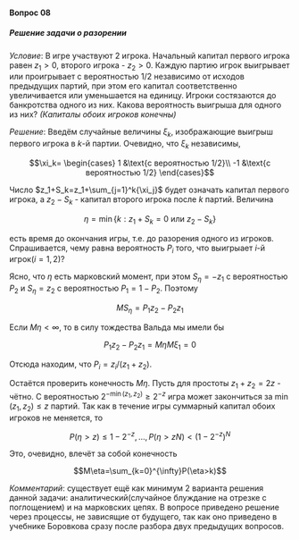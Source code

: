 #### Вопрос 08

##### Решение задачи о разорении

*Условие*: В игре участвуют 2 игрока. Начальный капитал первого игрока равен $z_1>0$, второго игрока - $z_2>0$. Каждую партию игрок выигрывает или проигрывает с вероятностью 1/2 независимо от исходов предыдущих партий, при этом его капитал соответственно увеличивается или уменьшается на единицу. Игроки состязаются до банкротства одного из них. Какова вероятность выигрыша для одного из них? *(Капиталы обоих игроков конечны)*

*Решение*: Введём случайные величины $\xi_k$, изображающие выигрыш первого игрока в $k$-й партии. Очевидно, что $\xi_k$ независимы,

$$\xi_k=
    \begin{cases}
        1 &\text{с вероятностью 1/2}\\
        -1 &\text{с вероятностью 1/2}       
    \end{cases}$$

Число $z_1+S_k=z_1+\sum_{j=1}^k{\xi_j}$ будет означать капитал первого игрока, а $z_2-S_k$ - капитал второго игрока после $k$ партий. Величина

$$\eta=\min{\{k:z_1+S_k=0 \text{ или } z_2-S_k\}}$$

есть время до окончания игры, т.е. до разорения одного из игроков. Спрашивается, чему равна вероятность $P_i$ того, что выигрыает $i$-й игрок($i=1,2$)?

Ясно, что $\eta$ есть марковский момент, при этом $S_{\eta}=-z_1$ с вероятностью $P_2$ и $S_{\eta}=z_2$ с вероятностью $P_1=1-P_2$. Поэтому 

$$MS_{\eta}=P_1z_2-P_2z_1$$

Если $M\eta<\infty$, то в силу тождества Вальда мы имели бы 

$$P_1z_2-P_2z_1=M\eta M\xi_1=0$$

Отсюда находим, что $P_i=z_i/(z_1+z_2)$.

Остаётся проверить конечность $M\eta$. Пусть для простоты $z_1+z_2=2z$ - чётно. С вероятностью $2^{-\min{(z_1,z_2)}}\ge 2^{-z}$ игра может закончиться за $\min{(z_1,z_2)} \le z$ партий. Так как в течение игры суммарный капитал обоих игроков не меняется, то

$$P(\eta>z)\le1-2^{-z},\dotsc,P(\eta>zN)<(1-2^{-z})^N$$

Это, очевидно, влечёт за собой конечность

$$M\eta=\sum_{k=0}^{\infty}P(\eta>k)$$

*Комментарий*: существует ещё как минимум 2 варианта решения данной задачи: аналитический(случайное блуждание на отрезке с поглощением) и на марковских цепях. В вопросе приведено решение через процессы, не зависящие от будущего, так как оно приведено в учебнике Боровкова сразу после разбора двух предыдущих вопросов.